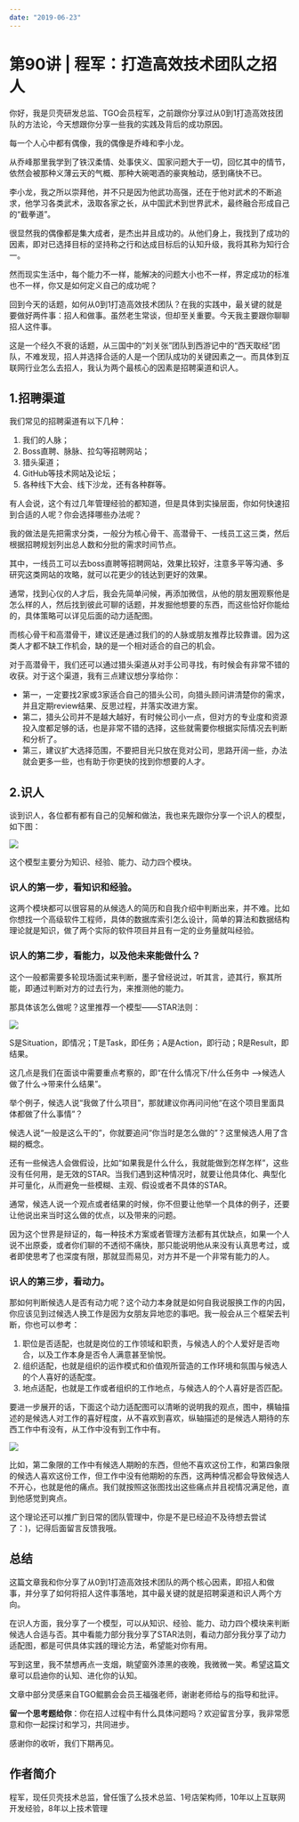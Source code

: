 ```yaml
---
date: "2019-06-23"
---  
```

      
# 第90讲 | 程军：打造高效技术团队之招人
你好，我是贝壳研发总监、TGO会员程军，之前跟你分享过从0到1打造高效技团队的方法论，今天想跟你分享一些我的实践及背后的成功原因。

每一个人心中都有偶像，我的偶像是乔峰和李小龙。

从乔峰那里我学到了铁汉柔情、处事侠义、国家问题大于一切，回忆其中的情节，依然会被那种义薄云天的气概、那种大碗喝酒的豪爽触动，感到痛快不已。

李小龙，我之所以崇拜他，并不只是因为他武功高强，还在于他对武术的不断追求，他学习各类武术，汲取各家之长，从中国武术到世界武术，最终融合形成自己的“截拳道”。

很显然我的偶像都是集大成者，是杰出并且成功的。从他们身上，我找到了成功的因素，即对已选择目标的坚持称之行和达成目标后的认知升级，我将其称为知行合一。

然而现实生活中，每个能力不一样，能解决的问题大小也不一样，界定成功的标准也不一样，你又是如何定义自己的成功呢？

回到今天的话题，如何从0到1打造高效技术团队？在我的实践中，最关键的就是要做好两件事：招人和做事。虽然老生常谈，但却至关重要。今天我主要跟你聊聊招人这件事。

这是一个经久不衰的话题，从三国中的“刘关张”团队到西游记中的“西天取经”团队，不难发现，招人并选择合适的人是一个团队成功的关键因素之一。而具体到互联网行业怎么去招人，我认为两个最核心的因素是招聘渠道和识人。

<!-- [[[read_end]]] -->

## 1.招聘渠道

我们常见的招聘渠道有以下几种：

1.  我们的人脉；
2.  Boss直聘、脉脉、拉勾等招聘网站；
3.  猎头渠道；
4.  GitHub等技术网站及论坛；
5.  各种线下大会、线下沙龙，还有各种群等。

有人会说，这个有过几年管理经验的都知道，但是具体到实操层面，你如何快速招到合适的人呢？你会选择哪些办法呢？

我的做法是先把需求分类，一般分为核心骨干、高潜骨干、一线员工这三类，然后根据招聘规划列出总人数和分批的需求时间节点。

其中，一线员工可以去boss直聘等招聘网站，效果比较好，注意多平等沟通、多研究这类网站的攻略，就可以花更少的钱达到更好的效果。

通常，找到心仪的人才后，我会先简单问候，再添加微信，从他的朋友圈观察他是怎么样的人，然后找到彼此可聊的话题，并发掘他想要的东西，而这些恰好你能给的，具体策略可以详见后面的动力适配图。

而核心骨干和高潜骨干，建议还是通过我们的的人脉或朋友推荐比较靠谱。因为这类人才都不缺工作机会，缺的是一个相对适合的自己的机会。

对于高潜骨干，我们还可以通过猎头渠道从对手公司寻找，有时候会有非常不错的收获。对于这个渠道，我有三点建议想分享给你：

* 第一，一定要找2家或3家适合自己的猎头公司，向猎头顾问讲清楚你的需求，并且定期review结果、反思过程，并落实改进方案。
* 第二，猎头公司并不是越大越好，有时候公司小一点，但对方的专业度和资源投入度都足够的话，也是非常不错的选择，这些就需要你根据实际情况去判断和分析了。
* 第三，建议扩大选择范围，不要把目光只放在竞对公司，思路开阔一些，办法就会更多一些，也有助于你更快的找到你想要的人才。

## 2.识人

谈到识人，各位都有都有自己的见解和做法，我也来先跟你分享一个识人的模型，如下图：

![](./httpsstatic001geekbangorgresourceimage19d619661cc49844ff887d054870b149ecd6.png)

这个模型主要分为知识、经验、能力、动力四个模块。

### 识人的第一步，看知识和经验。

这两个模块都可以很容易的从候选人的简历和自我介绍中判断出来，并不难。比如你想找一个高级软件工程师，具体的数据库索引怎么设计，简单的算法和数据结构理论就是知识，做了两个实际的软件项目并且有一定的业务量就叫经验。

### 识人的第二步，看能力，以及他未来能做什么？

这个一般都需要多轮现场面试来判断，墨子曾经说过，听其言，迹其行，察其所能，即通过判断对方的过去行为，来推测他的能力。

那具体该怎么做呢？这里推荐一个模型——STAR法则：

![](./httpsstatic001geekbangorgresourceimage700470f6f7d4cbebc98aaead70f6481d7004.png)

S是Situation，即情况；T是Task，即任务；A是Action，即行动；R是Result，即结果。

这几点是我们在面谈中需要重点考察的，即“在什么情况下/什么任务中 –>候选人做了什么->带来什么结果”。

举个例子，候选人说“我做了什么项目”，那就建议你再问问他“在这个项目里面具体都做了什么事情”？

候选人说“一般是这么干的”，你就要追问“你当时是怎么做的”？这里候选人用了含糊的概念。

还有一些候选人会做假设，比如“如果我是什么什么，我就能做到怎样怎样”，这些没有任何用，是无效的STAR。当我们遇到这种情况时，就要让他具体化、典型化并可量化，从而避免一些模糊、主观、假设或者不具体的STAR。

通常，候选人说一个观点或者结果的时候，你不但要让他举一个具体的例子，还要让他说出来当时这么做的优点，以及带来的问题。

因为这个世界是辩证的，每一种技术方案或者管理方法都有其优缺点，如果一个人说不出原委，或者你们聊的不透彻不痛快，那只能说明他从来没有认真思考过，或者即使思考了也深度有限，那就显而易见，对方并不是一个非常有能力的人。

### 识人的第三步，看动力。

那如何判断候选人是否有动力呢？这个动力本身就是如何自我说服换工作的内因，你应该见到过候选人换工作是因为女朋友异地恋的事吧。我一般会从三个框架去判断，你也可以参考：

1.  职位是否适配，也就是岗位的工作领域和职责，与候选人的个人爱好是否吻合，以及工作本身是否令人满意甚至愉悦。
2.  组织适配，也就是组织的运作模式和价值观所营造的工作环境和氛围与候选人的个人喜好的适配度。
3.  地点适配，也就是工作或者组织的工作地点，与候选人的个人喜好是否匹配。

要进一步展开的话，下面这个动力适配图可以清晰的说明我的观点，图中，横轴描述的是候选人对工作的喜好程度，从不喜欢到喜欢，纵轴描述的是候选人期待的东西工作中有没有，从工作中没有到工作中有。

![](./httpsstatic001geekbangorgresourceimage48c0484c351fd0bd0158d0695227dba635c0.png)

比如，第二象限的工作中有候选人期盼的东西，但他不喜欢这份工作，和第四象限的候选人喜欢这份工作，但工作中没有他期盼的东西，这两种情况都会导致候选人不开心，也就是他的痛点。我们就按照这张图找出这些痛点并且视情况满足他，直到他感觉到爽点。

这个理论还可以推广到日常的团队管理中，你是不是已经迫不及待想去尝试了：\)，记得后面留言反馈我哦。

## 总结

这篇文章我和你分享了从0到1打造高效技术团队的两个核心因素，即招人和做事，并分享了如何将招人这件事落地，其中最关键的就是招聘渠道和识人两个方向。

在识人方面，我分享了一个模型，可以从知识、经验、能力、动力四个模块来判断候选人合适与否。其中看能力部分我分享了STAR法则，看动力部分我分享了动力适配图，都是可供具体实践的理论方法，希望能对你有用。

写到这里，我不禁想再点一支烟，眺望窗外漆黑的夜晚，我微微一笑。希望这篇文章可以启迪你的认知、进化你的认知。

文章中部分灵感来自TGO鲲鹏会会员王福强老师，谢谢老师给与的指导和批评。

**留一个思考题给你**：你在招人过程中有什么具体问题吗？欢迎留言分享，我非常愿意和你一起探讨和学习，共同进步。

感谢你的收听，我们下期再见。

## 作者简介

程军，现任贝壳技术总监，曾任饿了么技术总监、1号店架构师，10年以上互联网开发经验，8年以上技术管理
